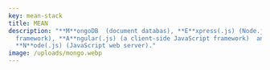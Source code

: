 ```yaml
---
key: mean-stack
title: MEAN
description: "**M**ongoDB  (document databas), **E**xpress(.js) (Node.js web
  framework), **A**ngular(.js) (a client-side JavaScript framework)  and
  **N**ode(.js) (JavaScript web server)."
image: /uploads/mongo.webp
---
```

